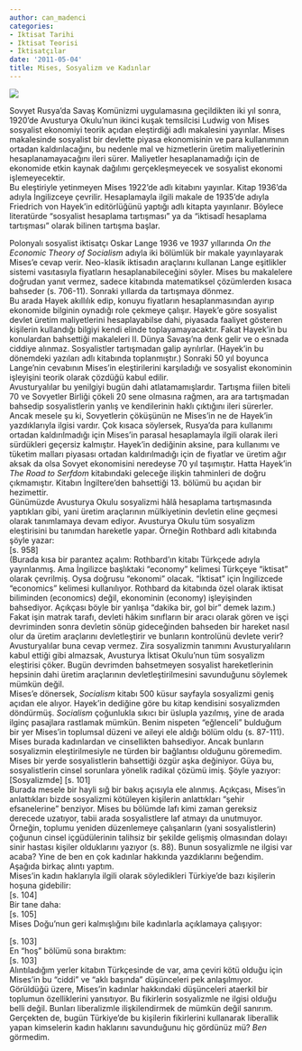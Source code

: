 ```yaml
---
author: can_madenci
categories:
- Iktisat Tarihi
- Iktisat Teorisi
- İktisatçılar
date: '2011-05-04'
title: Mises, Sosyalizm ve Kadınlar
---
```


![](http://2.bp.blogspot.com/_F53fjYZinGE/SsLWfK_x-VI/AAAAAAAAAZQ/12nkXF_q9So/s400/Mises.jpg)

Sovyet Rusya’da Savaş Komünizmi uygulamasına geçildikten iki yıl sonra, 1920’de Avusturya Okulu’nun ikinci kuşak temsilcisi Ludwig von Mises sosyalist ekonomiyi teorik açıdan eleştirdiği [](http://docs.mises.de/Mises/Mises_Wirtschaftsrechnung.pdf) adlı makalesini yayınlar. Mises makalesinde sosyalist bir devlette piyasa ekonomisinin ve para kullanımının ortadan kaldırılacağını, bu nedenle mal ve hizmetlerin üretim maliyetlerinin hesaplanamayacağını ileri sürer. Maliyetler hesaplanamadığı için de ekonomide etkin kaynak dağılımı gerçekleşmeyecek ve sosyalist ekonomi işlemeyecektir.  
Bu eleştiriyle yetinmeyen Mises 1922’de [](http://mises.org/books/DieGemeinwirtschaft.pdf) adlı kitabını yayınlar. Kitap 1936’da [](http://mises.org/books/socialism.pdf) adıyla İngilizceye çevrilir. Hesaplamayla ilgili makale de 1935’de [](http://mises.org/pdf/econcalc.pdf) adıyla Friedrich von Hayek’in editörlüğünü yaptığı [](http://mises.org/books/economicplanning.pdf) adlı kitapta yayınlanır. Böylece literatürde “sosyalist hesaplama tartışması” ya da “iktisadî hesaplama tartışması” olarak bilinen tartışma başlar.  
  
Polonyalı sosyalist iktisatçı Oskar Lange 1936 ve 1937 yıllarında *On the Economic Theory of Socialism* adıyla iki bölümlük bir makale yayınlayarak Mises’e cevap verir. Neo-klasik iktisadın araçlarını kullanan Lange eşitlikler sistemi vasıtasıyla fiyatların hesaplanabileceğini söyler. Mises bu makalelere doğrudan yanıt vermez, sadece [](http://mises.org/Books/HumanActionScholars.pdf) kitabında matematiksel çözümlerden kısaca bahseder (s. 706-11). Sonraki yıllarda da tartışmaya dönmez.  
Bu arada Hayek akıllılık edip, konuyu fiyatların hesaplanmasından ayırıp ekonomide bilginin oynadığı role çekmeye çalışır. Hayek’e göre sosyalist devlet üretim maliyetlerini hesaplayabilse dahi, piyasada faaliyet gösteren kişilerin kullandığı bilgiyi kendi elinde toplayamayacaktır. Fakat Hayek’in bu konulardan bahsettiği makaleleri II. Dünya Savaşı’na denk gelir ve o esnada ciddiye alınmaz. Sosyalistler tartışmadan galip ayrılırlar. (Hayek’in bu dönemdeki yazıları [](http://mises.org/books/individualismandeconomicorder.pdf) adlı kitabında toplanmıştır.) Sonraki 50 yıl boyunca Lange’nin cevabının Mises’in eleştirilerini karşıladığı ve sosyalist ekonominin işleyişini teorik olarak çözdüğü kabul edilir.  
Avusturyalılar bu yenilgiyi bugün dahi atlatamamışlardır. Tartışma fiilen biteli 70 ve Sovyetler Birliği çökeli 20 sene olmasına rağmen, ara ara tartışmadan bahsedip sosyalistlerin yanlış ve kendilerinin haklı çıktığını ileri sürerler. Ancak mesele şu ki, Sovyetlerin çöküşünün ne Mises’in ne de Hayek’in yazdıklarıyla ilgisi vardır. Çok kısaca söylersek, Rusya’da para kullanımı ortadan kaldırılmadığı için Mises’in parasal hesaplamayla ilgili olarak ileri sürdükleri geçersiz kalmıştır. Hayek’in dediğinin aksine, para kullanımı ve tüketim malları piyasası ortadan kaldırılmadığı için de fiyatlar ve üretim ağır aksak da olsa Sovyet ekonomisini neredeyse 70 yıl taşımıştır. Hatta Hayek’in *The Road to Serfdom* kitabındaki geleceğe ilişkin tahminleri de doğru çıkmamıştır. Kitabın İngiltere’den bahsettiği 13. bölümü bu açıdan bir hezimettir.  
Günümüzde Avusturya Okulu sosyalizmi hâlâ hesaplama tartışmasında yaptıkları gibi, yani üretim araçlarının mülkiyetinin devletin eline geçmesi olarak tanımlamaya devam ediyor. Avusturya Okulu tüm sosyalizm eleştirisini bu tanımdan hareketle yapar. Örneğin Rothbard [](http://mises.org/Books/mespm.PDF)adlı kitabında şöyle yazar:  
 \[s. 958\]  
(Burada kısa bir parantez açalım: Rothbard’ın kitabı Türkçede [](http://www.liberte.com.tr/incele.php?id=MzA2&kat=NA==&kat1=) adıyla yayınlanmış. Ama İngilizce başlıktaki “economy” kelimesi Türkçeye “iktisat” olarak çevrilmiş. Oysa doğrusu “ekonomi” olacak. “İktisat” için İngilizcede “economics” kelimesi kullanılıyor. Rothbard da kitabında özel olarak iktisat biliminden (economics) değil, ekonominin (economy) işleyişinden bahsediyor. Açıkçası böyle bir yanlışa “dakika bir, gol bir” demek lazım.)  
Fakat işin matrak tarafı, devleti hâkim sınıfların bir aracı olarak gören ve işçi devriminden sonra devletin sönüp gideceğinden bahseden bir hareket nasıl olur da üretim araçlarını devletleştirir ve bunların kontrolünü devlete verir? Avusturyalılar buna cevap vermez. Zira sosyalizmin tanımını Avusturyalıların kabul ettiği gibi almazsak, Avusturya İktisat Okulu’nun tüm sosyalizm eleştirisi çöker. Bugün devrimden bahsetmeyen sosyalist hareketlerinin hepsinin dahi üretim araçlarının devletleştirilmesini savunduğunu söylemek mümkün değil.  
Mises’e dönersek, *Socialism* kitabı 500 küsur sayfayla sosyalizmi geniş açıdan ele alıyor. Hayek’in dediğine göre bu kitap kendisini sosyalizmden döndürmüş. *Socialism* çoğunlukla sıkıcı bir üslupla yazılmış, yine de arada ilginç pasajlara rastlamak mümkün. Benim nispeten “eğlenceli” bulduğum bir yer Mises’in toplumsal düzeni ve aileyi ele aldığı bölüm oldu (s. 87-111). Mises burada kadınlardan ve cinsellikten bahsediyor. Ancak bunların sosyalizmin eleştirilmesiyle ne türden bir bağlantısı olduğunu göremedim. Mises bir yerde sosyalistlerin bahsettiği özgür aşka değiniyor. Güya bu, sosyalistlerin cinsel sorunlara yönelik radikal çözümü imiş. Şöyle yazıyor:  
\[Sosyalizmde\] \[s. 101\]  
Burada mesele bir hayli sığ bir bakış açısıyla ele alınmış. Açıkçası, Mises’in anlattıkları bizde sosyalizmi kötüleyen kişilerin anlattıkları “şehir efsanelerine” benziyor. Mises bu bölümde lafı kimi zaman gereksiz derecede uzatıyor, tabii arada sosyalistlere laf atmayı da unutmuyor. Örneğin, toplumu yeniden düzenlemeye çalışanların (yani sosyalistlerin) çoğunun cinsel içgüdülerinin talihsiz bir şekilde gelişmiş olmasından dolayı sinir hastası kişiler olduklarını yazıyor (s. 88). Bunun sosyalizmle ne ilgisi var acaba? Yine de ben en çok kadınlar hakkında yazdıklarını beğendim. Aşağıda birkaç alıntı yaptım.  
Mises’in kadın haklarıyla ilgili olarak söyledikleri Türkiye’de bazı kişilerin hoşuna gidebilir:  
 \[s. 104\]  
Bir tane daha:  
 \[s. 105\]  
Mises Doğu’nun geri kalmışlığını bile kadınlarla açıklamaya çalışıyor:  
  
 \[s. 103\]  
En “hoş” bölümü sona bıraktım:  
 \[s. 103\]  
Alıntıladığım yerler kitabın Türkçesinde de var, ama çeviri kötü olduğu için Mises’in bu “ciddi” ve “aklı başında” düşünceleri pek anlaşılmıyor.  
Görüldüğü üzere, Mises’in kadınlar hakkındaki düşünceleri ataerkil bir toplumun özelliklerini yansıtıyor. Bu fikirlerin sosyalizmle ne ilgisi olduğu belli değil. Bunları liberalizmle ilişkilendirmek de mümkün değil sanırım. Gerçekten de, bugün Türkiye’de bu kişilerin fikirlerini kullanarak liberallik yapan kimselerin kadın haklarını savunduğunu hiç gördünüz mü? *Ben* görmedim.